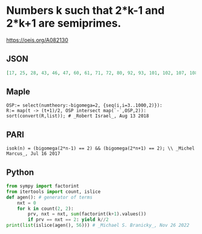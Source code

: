 # Numbers k such that 2\*k\-1 and 2\*k\+1 are semiprimes\.
https://oeis.org/A082130
## JSON
```JSON
[17, 25, 28, 43, 46, 47, 60, 61, 71, 72, 80, 92, 93, 101, 102, 107, 108, 109, 110, 118, 124, 133, 144, 145, 150, 151, 152, 160, 161, 164, 170, 196, 197, 206, 207, 208, 223, 226, 235, 236, 258, 259, 264, 267, 268, 272, 276, 290, 291, 295, 317, 334, 335, 340, 343, 344]
```
## Maple
```Maple
OSP:= select(numtheory:-bigomega=2, {seq(i,i=3..1000,2)}):
R:= map(t -> (t+1)/2, OSP intersect map(`-`,OSP,2)):
sort(convert(R,list)); # _Robert Israel_, Aug 13 2018
```
## PARI
```PARI
isok(n) = (bigomega(2*n-1) == 2) && (bigomega(2*n+1) == 2); \\ _Michel Marcus_, Jul 16 2017
```
## Python
```Python
from sympy import factorint
from itertools import count, islice
def agen(): # generator of terms
    nxt = 0
    for k in count(2, 2):
        prv, nxt = nxt, sum(factorint(k+1).values())
        if prv == nxt == 2: yield k//2
print(list(islice(agen(), 56))) # _Michael S. Branicky_, Nov 26 2022
```
